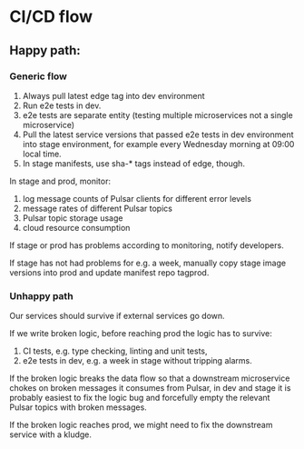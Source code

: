 # CI/CD flow

## Happy path:

### Generic flow
1. Always pull latest edge tag into dev environment
2. Run e2e tests in dev. 
3. e2e tests are separate entity (testing multiple microservices not a single microservice)
4. Pull the latest service versions that passed e2e tests in dev environment into stage environment, for example every Wednesday morning at 09:00 local time.
5. In stage manifests, use sha-* tags instead of edge, though. 

In stage and prod, monitor:

1. log message counts of Pulsar clients for different error levels
2. message rates of different Pulsar topics
3. Pulsar topic storage usage
4. cloud resource consumption

If stage or prod has problems according to monitoring, notify developers.

If stage has not had problems for e.g. a week, manually copy stage image versions into prod and update manifest repo tagprod.

### Unhappy path

Our services should survive if external services go down.

If we write broken logic, before reaching prod the logic has to survive:

1. CI tests, e.g. type checking, linting and unit tests,
2. e2e tests in dev, e.g. a week in stage without tripping alarms.

If the broken logic breaks the data flow so that a downstream microservice chokes on broken messages it consumes from Pulsar, in dev and stage it is probably easiest to fix the logic bug and forcefully empty the relevant Pulsar topics with broken messages.

If the broken logic reaches prod, we might need to fix the downstream service with a kludge.